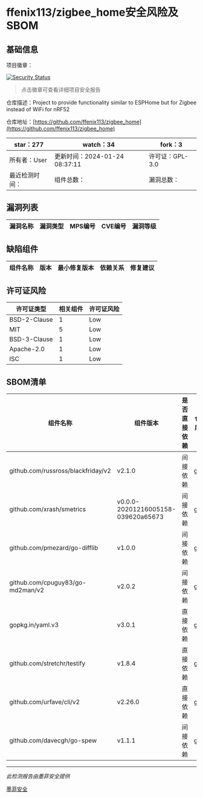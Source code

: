 # ffenix113/zigbee_home安全风险及SBOM

## 基础信息

项目徽章：

[![Security Status](https://www.murphysec.com/platform3/v31/badge/1750225019328430080.svg)](https://www.murphysec.com/console/report/1750224934699958272/1750225019328430080)

> 点击徽章可查看详细项目安全报告

仓库描述：Project to provide functionality similar to ESPHome but for Zigbee instead of WiFi for nRF52

仓库地址：[https://github.com/ffenix113/zigbee_home](https://github.com/ffenix113/zigbee_home)

| star：277 | watch：34 | fork：3 |
| ----------- | -------------- | ------------ |
| 所有者：User | 更新时间：2024-01-24 08:37:11 | 许可证：GPL-3.0 |
| 最近检测时间： | 组件总数： | 漏洞总数： |




## 漏洞列表

| 漏洞名称 | 漏洞类型 | MPS编号 | CVE编号 | 漏洞等级 |
| ------- | ------ | ------- | ------ | ----- |





## 缺陷组件

| 组件名称 | 版本 | 最小修复版本 | 依赖关系 | 修复建议 |
| -------- | ---- | ------------ | -------- | -------- |





## 许可证风险

| 许可证类型 | 相关组件 | 许可证风险 |
| ---------- | -------- | ---------- |
|BSD-2-Clause|1|Low|
|MIT|5|Low|
|BSD-3-Clause|1|Low|
|Apache-2.0|1|Low|
|ISC|1|Low|




## SBOM清单

| 组件名称 | 组件版本 | 是否直接依赖 | 仓库 |
| -------- | -------- | ------------ | ---- |
|github.com/russross/blackfriday/v2|v2.1.0|间接依赖|go|
|github.com/xrash/smetrics|v0.0.0-20201216005158-039620a65673|间接依赖|go|
|github.com/pmezard/go-difflib|v1.0.0|间接依赖|go|
|github.com/cpuguy83/go-md2man/v2|v2.0.2|间接依赖|go|
|gopkg.in/yaml.v3|v3.0.1|直接依赖|go|
|github.com/stretchr/testify|v1.8.4|直接依赖|go|
|github.com/urfave/cli/v2|v2.26.0|直接依赖|go|
|github.com/davecgh/go-spew|v1.1.1|间接依赖|go|


------

*此检测报告由墨菲安全提供*

[墨菲安全](www.murphysec.com)